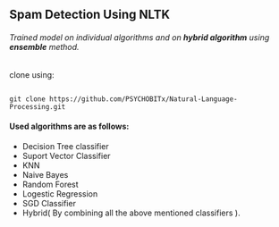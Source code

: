 ## Spam Detection Using NLTK
###### Trained model on individual algorithms and on **hybrid algorithm** using **ensemble** method.

clone using:
```

git clone https://github.com/PSYCHOBITx/Natural-Language-Processing.git
```


#### Used algorithms are as follows:
- Decision Tree classifier
- Suport Vector Classifier
- KNN
- Naive Bayes
- Random Forest
- Logestic Regression
- SGD Classifier
- Hybrid( By combining all the above mentioned classifiers ).
